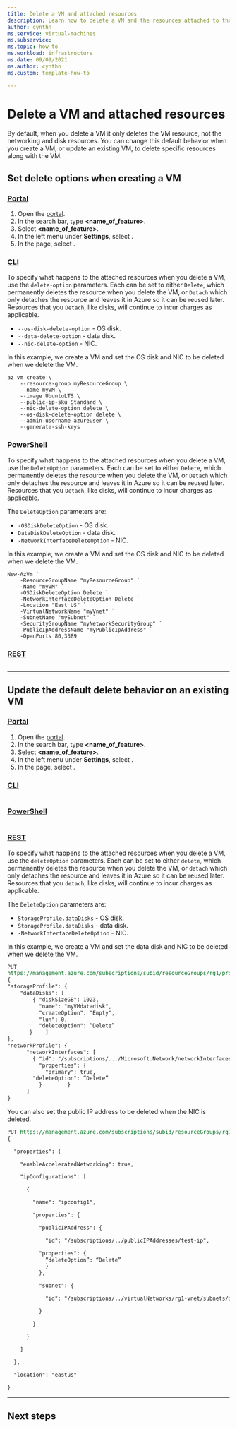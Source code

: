 ```yaml
---
title: Delete a VM and attached resources
description: Learn how to delete a VM and the resources attached to the VM.
author: cynthn
ms.service: virtual-machines
ms.subservice: 
ms.topic: how-to
ms.workload: infrastructure
ms.date: 09/09/2021
ms.author: cynthn
ms.custom: template-how-to 

---
```


# Delete a VM and attached resources

By default, when you delete a VM it only deletes the VM resource, not the networking and disk resources. You can change this default behavior when you create a VM, or update an existing VM, to delete specific resources along with the VM.


## Set delete options when creating a VM

### [Portal](#tab/portal2)


1. Open the [portal](https://portal.azure.com).
1. In the search bar, type **<name_of_feature>**.
1. Select **<name_of_feature>**.
1. In the left menu under **Settings**, select **<something>**.
1. In the **<something>** page, select **<something>**.

### [CLI](#tab/cli2)

To specify what happens to the attached resources when you delete a VM, use the `delete-option` parameters. Each can be set to either `Delete`, which permanently deletes the resource when you delete the VM, or `Detach` which only detaches the resource and leaves it in Azure so it can be reused later. Resources that you `Detach`, like disks, will continue to incur charges as applicable.

- `--os-disk-delete-option` - OS disk.
- `--data-delete-option` - data disk.
- `--nic-delete-option` - NIC.

In this example, we create a VM and set the OS disk and NIC to be deleted when we delete the VM.

```azurecli-interactive
az vm create \
    --resource-group myResourceGroup \
    --name myVM \
    --image UbuntuLTS \
    --public-ip-sku Standard \
    --nic-delete-option delete \
    --os-disk-delete-option delete \
    --admin-username azureuser \
    --generate-ssh-keys
```

### [PowerShell](#tab/powershell2)

To specify what happens to the attached resources when you delete a VM, use the `DeleteOption` parameters. Each can be set to either `Delete`, which permanently deletes the resource when you delete the VM, or `Detach` which only detaches the resource and leaves it in Azure so it can be reused later. Resources that you `Detach`, like disks, will continue to incur charges as applicable.

The `DeleteOption` parameters are:
- `-OSDiskDeleteOption` - OS disk.
- `DataDiskDeleteOption` - data disk.
- `-NetworkInterfaceDeleteOption` - NIC.

In this example, we create a VM and set the OS disk and NIC to be deleted when we delete the VM.

```azurepowershell
New-AzVm `
    -ResourceGroupName "myResourceGroup" `
    -Name "myVM" `
    -OSDiskDeleteOption Delete `
    -NetworkInterfaceDeleteOption Delete `
    -Location "East US" `
    -VirtualNetworkName "myVnet" `
    -SubnetName "mySubnet" `
    -SecurityGroupName "myNetworkSecurityGroup" `
    -PublicIpAddressName "myPublicIpAddress" `
    -OpenPorts 80,3389
```


### [REST](#tab/rest2)

<!-- Introduction paragraph if needed -->

```rest

```

---


## Update the default delete behavior on an existing VM

### [Portal](#tab/portal2)

<!-- Introduction paragraph if needed. The numbering is automatically controlled, so you can put 1. for each step and the rendering engine will fix the numbers in the live content. -->

1. Open the [portal](https://portal.azure.com).
1. In the search bar, type **<name_of_feature>**.
1. Select **<name_of_feature>**.
1. In the left menu under **Settings**, select **<something>**.
1. In the **<something>** page, select **<something>**.

### [CLI](#tab/cli2)
<!-- Introduction paragraph if needed-->

```azurecli-interactive

```

### [PowerShell](#tab/powershell2)

<!-- Introduction paragraph if needed -->

```powershell-interactive

```


### [REST](#tab/rest2)

To specify what happens to the attached resources when you delete a VM, use the `deleteOption` parameters. Each can be set to either `delete`, which permanently deletes the resource when you delete the VM, or `detach` which only detaches the resource and leaves it in Azure so it can be reused later. Resources that you `detach`, like disks, will continue to incur charges as applicable.

The `DeleteOption` parameters are:
- `StorageProfile.dataDisks` - OS disk.
- `StorageProfile.dataDisks` - data disk.
- `-NetworkInterfaceDeleteOption` - NIC.

In this example, we create a VM and set the data disk and NIC to be deleted when we delete the VM.

```rest
PUT 
https://management.azure.com/subscriptions/subid/resourceGroups/rg1/providers/Microsoft.Compute/virtualMachines/myVM?api-version=xx  
{ 
"storageProfile": { 
    "dataDisks": [ 
        { "diskSizeGB": 1023, 
          "name": "myVMdatadisk", 
          "createOption": "Empty", 
          "lun": 0, 
          "deleteOption": “Delete” 
       }    ] 
},  
"networkProfile": { 
      "networkInterfaces": [ 
        { "id": "/subscriptions/.../Microsoft.Network/networkInterfaces/myNIC", 
          "properties": { 
            "primary": true, 
  	    "deleteOption": “Delete” 
          }        } 
      ]  
} 
```

You can also set the public IP address to be deleted when the NIC is deleted.

```rest
PUT https://management.azure.com/subscriptions/subid/resourceGroups/rg1/providers/Microsoft.Network/networkInterfaces/test-nic?api-version=xx 
{ 

  "properties": { 

    "enableAcceleratedNetworking": true, 

    "ipConfigurations": [ 

      { 

        "name": "ipconfig1", 

        "properties": { 

          "publicIPAddress": { 

            "id": "/subscriptions/../publicIPAddresses/test-ip", 

          "properties": { 
            “deleteOption”: “Delete” 
            } 
          }, 

          "subnet": { 

            "id": "/subscriptions/../virtualNetworks/rg1-vnet/subnets/default" 

          } 

        } 

      } 

    ] 

  }, 

  "location": "eastus" 

}
```
---


## Next steps
